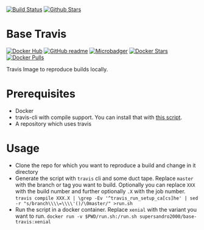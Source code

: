 [![Build Status](https://img.shields.io/travis/SuperSandro2000/docker-images.svg?maxAge=3600)](https://travis-ci.org/SuperSandro2000/docker-images)
[![Github Stars](https://img.shields.io/github/stars/supersandro2000/docker-images.svg?maxAge=3600&label=Stars)](https://github.com/SuperSandro2000/docker-images)

# Base Travis

[![Docker Hub](https://img.shields.io/badge/Docker-hub-blue.svg)](https://hub.docker.com/r/supersandro2000/base-travis/)
[![GitHub readme](https://img.shields.io/badge/GitHub-readme-blue.svg)](https://github.com/SuperSandro2000/docker-images/blob/master/base-travis/README.md)
[![Microbadger](https://images.microbadger.com/badges/image/supersandro2000/base-travis.svg)](https://microbadger.com/images/supersandro2000/base-travis)
[![Docker Stars](https://img.shields.io/docker/stars/supersandro2000/base-travis.svg?maxAge=3600)](https://hub.docker.com/r/supersandro2000/base-travis/)
[![Docker Pulls](https://img.shields.io/docker/pulls/supersandro2000/base-travis.svg?maxAge=3600)](https://hub.docker.com/r/supersandro2000/base-travis/)

Travis Image to reproduce builds locally.

# Prerequisites

* Docker
* travis-cli with compile support. You can install that with [this script](https://github.com/SuperSandro2000/install-scripts/blob/master/programs/travis.sh).
* A repository which uses travis

# Usage

* Clone the repo for which you want to reproduce a build and change in it directory
* Generate the script with ``travis`` cli and some duct tape. Replace ``master`` with the branch or tag you want to build. Optionally you can replace ``XXX`` with the build number and further optionally ``.X`` with the job number. ``travis compile XXX.X | \grep -Ev '^travis_run_setup_ca[cs]he' | sed -r "s/branch\\\\=\\\\'()/\0master/" >run.sh``
* Run the script in a docker container. Replace ``xenial`` with the variant you want to run. ``docker run -v $PWD/run.sh:/run.sh supersandro2000/base-travis:xenial``
